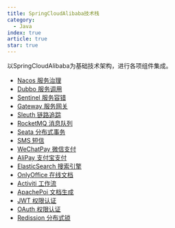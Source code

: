 ```yaml
---
title: SpringCloudAlibaba技术栈
category:
  - Java
index: true
article: true
star: true
---
```


以SpringCloudAlibaba为基础技术架构，进行各项组件集成。
<!-- more -->

- [Nacos 服务治理](Nacos/)
- [Dubbo 服务调用](Dubbo/)
- [Sentinel 服务容错](Sentinel/)
- [Gateway 服务网关](Gateway/)
- [Sleuth 链路追踪](Sleuth/)
- [RocketMQ 消息队列](RocketMQ/)
- [Seata 分布式事务](Seata/)
- [SMS 短信](SMS/)
- [WeChatPay 微信支付](WeChatPay/)
- [AliPay 支付宝支付](AliPay/)
- [ElasticSearch 搜索引擎](ElasticSearch/)
- [OnlyOffice 在线文档](OnlyOffice/)
- [Activiti 工作流](Activiti/)
- [ApachePoi 文档生成](ApachePoi/)
- [JWT 权限认证](JWT/)
- [OAuth 权限认证](OAuth/)
- [Redission 分布式锁](Redission/)